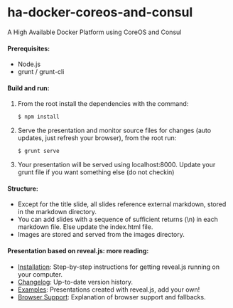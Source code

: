 # ha-docker-coreos-and-consul
A High Available Docker Platform using CoreOS and Consul

#### Prerequisites:
- Node.js
- grunt / grunt-cli

#### Build and run:
1. From the root install the dependencies with the command:
   ```sh
   $ npm install
   ```

2. Serve the presentation and monitor source files for changes (auto updates, just refresh your browser), from the root run:
   ```sh
   $ grunt serve
   ```

3. Your presentation will be served using localhost:8000. Update your grunt file if you want something else (do not checkin)

#### Structure:
- Except for the title slide, all slides reference external markdown, stored in the markdown directory.
- You can add slides with a sequence of sufficient returns (\n) in each markdown file. Else update the index.html file.
- Images are stored and served from the images directory.

#### Presentation based on reveal.js: more reading:
- [Installation](#installation): Step-by-step instructions for getting reveal.js running on your computer.
- [Changelog](https://github.com/hakimel/reveal.js/releases): Up-to-date version history.
- [Examples](https://github.com/hakimel/reveal.js/wiki/Example-Presentations): Presentations created with reveal.js, add your own!
- [Browser Support](https://github.com/hakimel/reveal.js/wiki/Browser-Support): Explanation of browser support and fallbacks.
